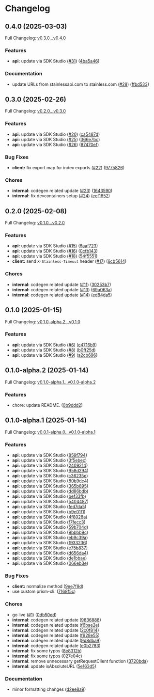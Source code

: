 # Changelog

## 0.4.0 (2025-03-03)

Full Changelog: [v0.3.0...v0.4.0](https://github.com/ContextualAI/contextual-client-node/compare/v0.3.0...v0.4.0)

### Features

* **api:** update via SDK Studio ([#31](https://github.com/ContextualAI/contextual-client-node/issues/31)) ([4ba5a46](https://github.com/ContextualAI/contextual-client-node/commit/4ba5a465a8201253d49b85cc8befd22f8ac721de))


### Documentation

* update URLs from stainlessapi.com to stainless.com ([#28](https://github.com/ContextualAI/contextual-client-node/issues/28)) ([ffbd533](https://github.com/ContextualAI/contextual-client-node/commit/ffbd5334f8d85c61dbce453e2fe86f0d4260621c))

## 0.3.0 (2025-02-26)

Full Changelog: [v0.2.0...v0.3.0](https://github.com/ContextualAI/contextual-client-node/compare/v0.2.0...v0.3.0)

### Features

* **api:** update via SDK Studio ([#20](https://github.com/ContextualAI/contextual-client-node/issues/20)) ([ca5487d](https://github.com/ContextualAI/contextual-client-node/commit/ca5487db83e2aea688b31413e9c594ff3f463f63))
* **api:** update via SDK Studio ([#25](https://github.com/ContextualAI/contextual-client-node/issues/25)) ([366e7bc](https://github.com/ContextualAI/contextual-client-node/commit/366e7bc974e79509e2627d764523f5156ff6d5bb))
* **api:** update via SDK Studio ([#26](https://github.com/ContextualAI/contextual-client-node/issues/26)) ([87470ef](https://github.com/ContextualAI/contextual-client-node/commit/87470ef70c3a84cf8873f2cac7f705305fd9dde8))


### Bug Fixes

* **client:** fix export map for index exports ([#22](https://github.com/ContextualAI/contextual-client-node/issues/22)) ([9775826](https://github.com/ContextualAI/contextual-client-node/commit/977582624e283aac91c128e9b0f004e2e40f3562))


### Chores

* **internal:** codegen related update ([#23](https://github.com/ContextualAI/contextual-client-node/issues/23)) ([1643590](https://github.com/ContextualAI/contextual-client-node/commit/16435904607828ebae0559d90397c7a15dca2619))
* **internal:** fix devcontainers setup ([#24](https://github.com/ContextualAI/contextual-client-node/issues/24)) ([ecf1652](https://github.com/ContextualAI/contextual-client-node/commit/ecf16521a46c1265811ca2d66cad02b172eda636))

## 0.2.0 (2025-02-08)

Full Changelog: [v0.1.0...v0.2.0](https://github.com/ContextualAI/contextual-client-node/compare/v0.1.0...v0.2.0)

### Features

* **api:** update via SDK Studio ([#15](https://github.com/ContextualAI/contextual-client-node/issues/15)) ([6aaf723](https://github.com/ContextualAI/contextual-client-node/commit/6aaf723c236fa90c113f89e3c455c071fdf311e4))
* **api:** update via SDK Studio ([#16](https://github.com/ContextualAI/contextual-client-node/issues/16)) ([0cfb143](https://github.com/ContextualAI/contextual-client-node/commit/0cfb143e6a706365c1ea6d21404e1d3dfdca87eb))
* **api:** update via SDK Studio ([#18](https://github.com/ContextualAI/contextual-client-node/issues/18)) ([54f5551](https://github.com/ContextualAI/contextual-client-node/commit/54f55516820f04498db0f45997539d9fa142f589))
* **client:** send `X-Stainless-Timeout` header ([#17](https://github.com/ContextualAI/contextual-client-node/issues/17)) ([6cb5614](https://github.com/ContextualAI/contextual-client-node/commit/6cb56149556ce93fae414e40e23114229929f8ed))


### Chores

* **internal:** codegen related update ([#11](https://github.com/ContextualAI/contextual-client-node/issues/11)) ([30253b7](https://github.com/ContextualAI/contextual-client-node/commit/30253b751d480a41574804fa080a02449c37936a))
* **internal:** codegen related update ([#13](https://github.com/ContextualAI/contextual-client-node/issues/13)) ([69a063a](https://github.com/ContextualAI/contextual-client-node/commit/69a063afb19f3739fc877ddbc90bf3c8da826d48))
* **internal:** codegen related update ([#14](https://github.com/ContextualAI/contextual-client-node/issues/14)) ([ed84da5](https://github.com/ContextualAI/contextual-client-node/commit/ed84da5bd3a9085f5d9bed012112d8ef386a9f64))

## 0.1.0 (2025-01-15)

Full Changelog: [v0.1.0-alpha.2...v0.1.0](https://github.com/ContextualAI/contextual-client-node/compare/v0.1.0-alpha.2...v0.1.0)

### Features

* **api:** update via SDK Studio ([#6](https://github.com/ContextualAI/contextual-client-node/issues/6)) ([c4716b9](https://github.com/ContextualAI/contextual-client-node/commit/c4716b9941567e8194e7a423d3964bb10f9b0eb8))
* **api:** update via SDK Studio ([#8](https://github.com/ContextualAI/contextual-client-node/issues/8)) ([b0ff25d](https://github.com/ContextualAI/contextual-client-node/commit/b0ff25db12010d4b6e2b8adf1dc08b2c03041499))
* **api:** update via SDK Studio ([#9](https://github.com/ContextualAI/contextual-client-node/issues/9)) ([a2cb696](https://github.com/ContextualAI/contextual-client-node/commit/a2cb696735d01fe00508f2d6d5dfd40d30bebb9f))

## 0.1.0-alpha.2 (2025-01-14)

Full Changelog: [v0.1.0-alpha.1...v0.1.0-alpha.2](https://github.com/ContextualAI/contextual-client-node/compare/v0.1.0-alpha.1...v0.1.0-alpha.2)

### Features

* chore: update README. ([0b9ddd2](https://github.com/ContextualAI/contextual-client-node/commit/0b9ddd2eaf0ca3e0aad489131c5a803c64d922b8))

## 0.1.0-alpha.1 (2025-01-14)

Full Changelog: [v0.0.1-alpha.0...v0.1.0-alpha.1](https://github.com/ContextualAI/contextual-client-node/compare/v0.0.1-alpha.0...v0.1.0-alpha.1)

### Features

* **api:** update via SDK Studio ([859f794](https://github.com/ContextualAI/contextual-client-node/commit/859f794e36d64d296e1d9b09b3c7aea256767c88))
* **api:** update via SDK Studio ([3f5ebec](https://github.com/ContextualAI/contextual-client-node/commit/3f5ebec7eae1555a24b32c6e4d158a9efaf42b7b))
* **api:** update via SDK Studio ([2409214](https://github.com/ContextualAI/contextual-client-node/commit/2409214d5e93518ac45f8a484dbeab86c16e0b4f))
* **api:** update via SDK Studio ([958d294](https://github.com/ContextualAI/contextual-client-node/commit/958d2945e04eb69c0a8037fc88d419ae132df6db))
* **api:** update via SDK Studio ([c36235e](https://github.com/ContextualAI/contextual-client-node/commit/c36235ef4644e9db0acccd3f304af1643462d120))
* **api:** update via SDK Studio ([80b9dc4](https://github.com/ContextualAI/contextual-client-node/commit/80b9dc4d85c75b9530289df88f52e38ccb8f5d5f))
* **api:** update via SDK Studio ([365b895](https://github.com/ContextualAI/contextual-client-node/commit/365b895b298e35a0a6f5d41552057607db717abb))
* **api:** update via SDK Studio ([dd86bdb](https://github.com/ContextualAI/contextual-client-node/commit/dd86bdbecece24432c3b3ba5429f1b37f3271e0c))
* **api:** update via SDK Studio ([bef33fb](https://github.com/ContextualAI/contextual-client-node/commit/bef33fb5d5c12dfe0b3fc5801ef45a288677ff43))
* **api:** update via SDK Studio ([5404487](https://github.com/ContextualAI/contextual-client-node/commit/540448724aea0dda87f782ab94a9cb514e0d392c))
* **api:** update via SDK Studio ([fed7da5](https://github.com/ContextualAI/contextual-client-node/commit/fed7da5f422ee85b0cb5b06b5e037bf9f7d72888))
* **api:** update via SDK Studio ([b9e01f1](https://github.com/ContextualAI/contextual-client-node/commit/b9e01f10cb936b7929acb4c1d8fd61de64e05da1))
* **api:** update via SDK Studio ([4f8028a](https://github.com/ContextualAI/contextual-client-node/commit/4f8028ad0931a4d1004a25434378493efacbe1ec))
* **api:** update via SDK Studio ([f7fecc3](https://github.com/ContextualAI/contextual-client-node/commit/f7fecc3b1aa85173d1a6c940243d6a4a93137b21))
* **api:** update via SDK Studio ([59b704d](https://github.com/ContextualAI/contextual-client-node/commit/59b704d41b786e7a19251cb4df01da725123302e))
* **api:** update via SDK Studio ([9bbbb9c](https://github.com/ContextualAI/contextual-client-node/commit/9bbbb9ca39a31fd95cebd558a5472622782eef1f))
* **api:** update via SDK Studio ([eb9c39a](https://github.com/ContextualAI/contextual-client-node/commit/eb9c39a298852d1dc35f7f98d72649e3744727a1))
* **api:** update via SDK Studio ([f933236](https://github.com/ContextualAI/contextual-client-node/commit/f93323683d9bb0ea1ed06fe277d3dd3edc4da67b))
* **api:** update via SDK Studio ([e75b837](https://github.com/ContextualAI/contextual-client-node/commit/e75b837365efa9356248d66fac81fcb3c98a3fa8))
* **api:** update via SDK Studio ([d656da4](https://github.com/ContextualAI/contextual-client-node/commit/d656da4210576812e4cc3f934f4fde171ae81ef7))
* **api:** update via SDK Studio ([de1bbae](https://github.com/ContextualAI/contextual-client-node/commit/de1bbaefdca63dc8586fb80ed72d7746476f7edd))
* **api:** update via SDK Studio ([066eb3e](https://github.com/ContextualAI/contextual-client-node/commit/066eb3e456d893aa739054ffc07e439167b35a17))


### Bug Fixes

* **client:** normalize method ([9ee7f8d](https://github.com/ContextualAI/contextual-client-node/commit/9ee7f8d4728115e50762a34dd8ab788bbc3069c6))
* use custom prism-cli. ([7168f5c](https://github.com/ContextualAI/contextual-client-node/commit/7168f5cc9234b82eb1825e3e88a9e3e55f3d176e))


### Chores

* go live ([#1](https://github.com/ContextualAI/contextual-client-node/issues/1)) ([0db50ed](https://github.com/ContextualAI/contextual-client-node/commit/0db50edf4c393e6b5554f8b121358833dc5cb5d9))
* **internal:** codegen related update ([9836888](https://github.com/ContextualAI/contextual-client-node/commit/983688845cf42d4e7674e2139303f4a91018e1d9))
* **internal:** codegen related update ([f6bae2e](https://github.com/ContextualAI/contextual-client-node/commit/f6bae2e33ffb7ba15bf46303cc4511759752e9b4))
* **internal:** codegen related update ([2c0f814](https://github.com/ContextualAI/contextual-client-node/commit/2c0f81417876c05b0f0774a654f530591669752e))
* **internal:** codegen related update ([f928e55](https://github.com/ContextualAI/contextual-client-node/commit/f928e558cda65c37cf7c63b27bb8b23ba3857e92))
* **internal:** codegen related update ([9d8dba9](https://github.com/ContextualAI/contextual-client-node/commit/9d8dba9824b671065d7cc94593e0d3a47126eeac))
* **internal:** codegen related update ([e0b2783](https://github.com/ContextualAI/contextual-client-node/commit/e0b278360b1bd70635cfc420b00767837f30a97b))
* **internal:** fix some typos ([8e8312b](https://github.com/ContextualAI/contextual-client-node/commit/8e8312bb18da1f049b278e7e8212a2a5ed3e6305))
* **internal:** fix some typos ([027e04c](https://github.com/ContextualAI/contextual-client-node/commit/027e04cd90f35ba523d96532bc7aef3d8b74863d))
* **internal:** remove unnecessary getRequestClient function ([3720bda](https://github.com/ContextualAI/contextual-client-node/commit/3720bda521763d0081f0adc38e144d5258cd06c2))
* **internal:** update isAbsoluteURL ([5e163d5](https://github.com/ContextualAI/contextual-client-node/commit/5e163d5970661a1fb73973e78b2b19efe189c33b))


### Documentation

* minor formatting changes ([d2ee8a9](https://github.com/ContextualAI/contextual-client-node/commit/d2ee8a969af712d4c78dbe0de80b7d57579c7513))

